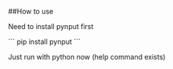 ##How to use

Need to install pynput first

´´´
pip install pynput
´´´

Just run with python now (help command exists)


